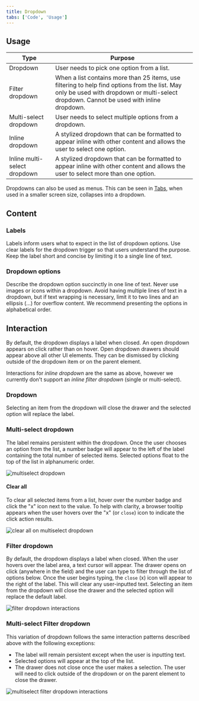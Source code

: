 ```yaml
---
title: Dropdown
tabs: ['Code', 'Usage']
---
```


## Usage

| Type                         | Purpose                                                                                                                                                                                  |
| ---------------------------- | ---------------------------------------------------------------------------------------------------------------------------------------------------------------------------------------- |
| Dropdown                     | User needs to pick one option from a list.                                                                                                                                               |
| Filter dropdown              | When a list contains more than 25 items, use filtering to help find options from the list. May only be used with dropdown or multi-select dropdown. Cannot be used with inline dropdown. |
| Multi-select dropdown        | User needs to select multiple options from a dropdown.                                                                                                                                   |
| Inline dropdown              | A stylized dropdown that can be formatted to appear inline with other content and allows the user to select one option.                                                                  |
| Inline multi-select dropdown | A stylized dropdown that can be formatted to appear inline with other content and allows the user to select more than one option.                                                        |

Dropdowns can also be used as menus. This can be seen in [Tabs](/components/tabs), when used in a smaller screen size, collapses into a dropdown.

## Content

### Labels

Labels inform users what to expect in the list of dropdown options. Use clear labels for the dropdown trigger so that users understand the purpose. Keep the label short and concise by limiting it to a single line of text.

### Dropdown options

Describe the dropdown option succinctly in one line of text. Never use images or icons within a dropdown. Avoid having multiple lines of text in a dropdown, but if text wrapping is necessary, limit it to two lines and an ellipsis (...) for overflow content. We recommend presenting the options in alphabetical order.

## Interaction

By default, the dropdown displays a label when closed. An open dropdown appears on click rather than on hover. Open dropdown drawers should appear above all other UI elements. They can be dismissed by clicking outside of the dropdown item or on the parent element.

Interactions for _inline dropdown_ are the same as above, however we currently don't support an _inline filter dropdown_ (single or multi-select).

### Dropdown

Selecting an item from the dropdown will close the drawer and the selected option will replace the label.

### Multi-select dropdown

The label remains persistent within the dropdown. Once the user chooses an option from the list, a number badge will appear to the left of the label containing the total number of selected items. Selected options float to the top of the list in alphanumeric order.

![multiselect dropdown](images/dropdown-usage-1.png)

#### Clear all

To clear all selected items from a list, hover over the number badge and click the "x" icon next to the value. To help with clarity, a browser tooltip appears when the user hovers over the "x" (or `close`) icon to indicate the click action results.

![clear all on multiselect dropdown](images/dropdown-usage-2.png)

### Filter dropdown

By default, the dropdown displays a label when closed. When the user hovers over the label area, a text cursor will appear. The drawer opens on click (anywhere in the field) and the user can type to filter through the list of options below. Once the user begins typing, the `close` (x) icon will appear to the right of the label. This will clear any user-inputted text. Selecting an item from the dropdown will close the drawer and the selected option will replace the default label.

![filter dropdown interactions](images/dropdown-usage-3.png)

### Multi-select Filter dropdown

This variation of dropdown follows the same interaction patterns described above with the following exceptions:

- The label will remain persistent except when the user is inputting text.
- Selected options will appear at the top of the list.
- The drawer does not close once the user makes a selection. The user will need to click outside of the dropdown or on the parent element to close the drawer.

![multiselect filter dropdown interactions](images/dropdown-usage-4.png)
